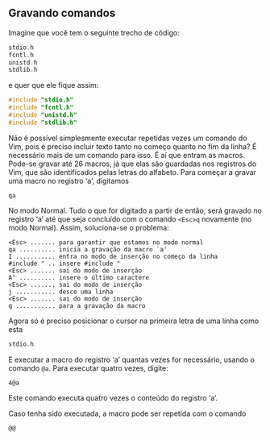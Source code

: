 Gravando comandos
-----------------

Imagine que você tem o seguinte trecho de código:
```c
stdio.h
fcntl.h
unistd.h
stdlib.h
```
e quer que ele fique assim:
```c
#include "stdio.h"
#include "fcntl.h"
#include "unistd.h"
#include "stdlib.h"
```
Não é possível simplesmente executar repetidas vezes um comando do Vim,
pois é preciso incluir texto tanto no começo quanto no fim da linha? É
necessário mais de um comando para isso. É aí que entram as macros.
Pode-se gravar até 26 macros, já que elas são guardadas nos registros do
Vim, que são identificados pelas letras do alfabeto. Para começar a
gravar uma macro no registro ‘a’, digitamos
```
qa
```
No modo Normal. Tudo o que for digitado a partir de então, será gravado
no registro ‘a’ até que seja concluído com o comando `<Esc>q` novamente
(no modo Normal). Assim, soluciona-se o problema:
```
<Esc> ....... para garantir que estamos no modo normal
qa .......... inicia a gravação da macro `a'
I ........... entra no modo de inserção no começo da linha
#include " .. insere #include "
<Esc> ....... sai do modo de inserção
A" .......... insere o último caractere
<Esc> ....... sai do modo de inserção
j ........... desce uma linha
<Esc> ....... sai do modo de inserção
q ........... para a gravação da macro
```
Agora só é preciso posicionar o cursor na primeira letra de uma linha
como esta
```c
stdio.h
```
E executar a macro do registro ‘a’ quantas vezes for necessário, usando
o comando `@a`. Para executar quatro vezes, digite:
```
4@a
```
Este comando executa quatro vezes o conteúdo do registro ‘a’.

Caso tenha sido executada, a macro pode ser repetida com o comando
```
@@
```
